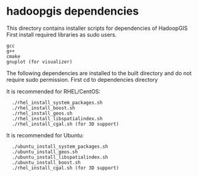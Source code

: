 # hadoopgis dependencies

This directory contains installer scripts for dependencies of HadoopGIS
First install required libraries as sudo users.
```
gcc
g++
cmake
gnuplot (for visualizer)
```

The following dependencies are installed to the built directory and do not require sudo permission.
First cd to dependencies directory

It is recommended for RHEL/CentOS:
```
  ./rhel_install_system_packages.sh
  ./rhel_install_boost.sh
  ./rhel_install_geos.sh
  ./rhel_install_libspatialindex.sh
  ./rhel_install_cgal.sh (for 3D support)
```

It is recommended for Ubuntu:
```
  ./ubuntu_install_system_packages.sh
  ./ubuntu_install_geos.sh
  ./ubuntu_install_libspatialindex.sh
  ./ubuntu_install_boost.sh
  ./rhel_install_cgal.sh (for 3D support)
```
